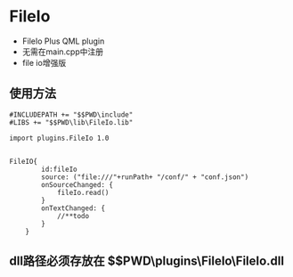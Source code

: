 # FileIo
* FileIo Plus QML plugin
* 无需在main.cpp中注册
* file io增强版
## 使用方法
```
#INCLUDEPATH += "$$PWD\include"
#LIBS += "$$PWD\lib\FileIo.lib"
```

```
import plugins.FileIo 1.0


FileIO{
        id:fileIo
        source: ("file:///"+runPath+ "/conf/" + "conf.json")
        onSourceChanged: {
            fileIo.read()
        }
        onTextChanged: {
            //**todo
        }
    }
```

## dll路径必须存放在   $$PWD\plugins\FileIo\FileIo.dll
